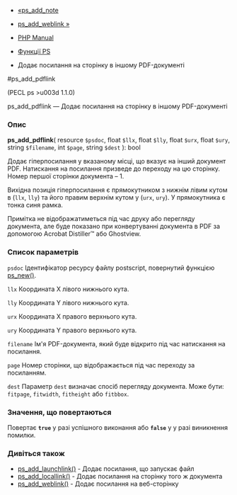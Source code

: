 - [«ps_add_note](function.ps-add-note.md)
- [ps_add_weblink »](function.ps-add-weblink.md)

- [PHP Manual](index.md)
- [Функції PS](ref.ps.md)
- Додає посилання на сторінку в іншому PDF-документі

#ps_add_pdflink

(PECL ps \>u003d 1.1.0)

ps_add_pdflink — Додає посилання на сторінку в іншому PDF-документі

### Опис

**ps_add_pdflink**(
resource `$psdoc`,
float `$llx`,
float `$lly`,
float `$urx`,
float `$ury`,
string `$filename`,
int `$page`,
string `$dest`
): bool

Додає гіперпосилання у вказаному місці, що вказує на інший документ
PDF. Натискання на посилання призведе до переходу на цю сторінку. Номер
першої сторінки документа – 1.

Вихідна позиція гіперпосилання є прямокутником з нижнім
лівим кутом в (`llx`, `lly`) та його правим верхнім кутом у (`urx`,
`ury`). У прямокутника є тонка синя рамка.

Примітка не відображатиметься під час друку або перегляду документа, але
буде показано при конвертуванні документа в PDF за допомогою Acrobat
Distiller™ або Ghostview.

### Список параметрів

`psdoc`
Ідентифікатор ресурсу файлу postscript, повернутий функцією
[ps_new()](function.ps-new.md).

`llx`
Координата X лівого нижнього кута.

`lly`
Координата Y лівого нижнього кута.

`urx`
Координата X правого верхнього кута.

`ury`
Координата Y правого верхнього кута.

`filename`
Ім'я PDF-документа, який буде відкрито під час натискання на посилання.

`page`
Номер сторінки, що відображається під час переходу за посиланням.

`dest`
Параметр `dest` визначає спосіб перегляду документа. Може бути:
`fitpage`, `fitwidth`, `fitheight` або `fitbbox`.

### Значення, що повертаються

Повертає **`true`** у разі успішного виконання або **`false`** у
у разі виникнення помилки.

### Дивіться також

- [ps_add_launchlink()](function.ps-add-launchlink.md) - Додає
посилання, що запускає файл
- [ps_add_locallink()](function.ps-add-locallink.md) - Додає
посилання на сторінку того ж документа
- [ps_add_weblink()](function.ps-add-weblink.md) - Додає посилання
на веб-сторінку
